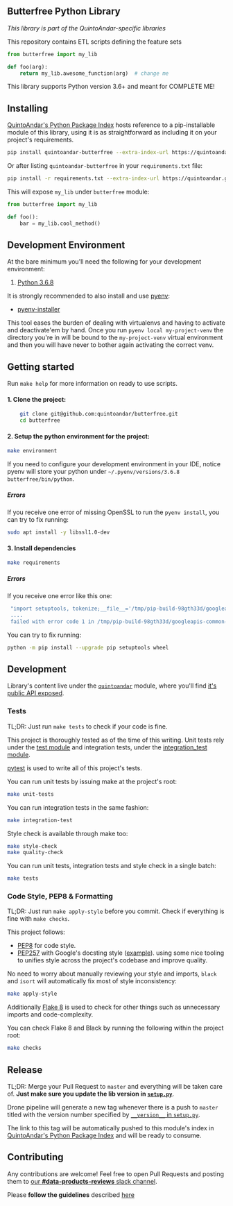 ## Butterfree Python Library

_This library is part of the QuintoAndar-specific libraries_

This repository contains ETL scripts defining the feature sets

```python
from butterfree import my_lib

def foo(arg):
    return my_lib.awesome_function(arg)  # change me
```

This library supports Python version 3.6+ and meant for COMPLETE ME!

## Installing

[QuintoAndar's Python Package Index](https://quintoandar.github.io/python-package-server/)
hosts reference to a pip-installable module of this library, using it is
as straightforward as including it on your project's requirements.

```bash
pip install quintoandar-butterfree --extra-index-url https://quintoandar.github.io/python-package-server/
```

Or after listing `quintoandar-butterfree` in your
`requirements.txt` file:

```bash
pip install -r requirements.txt --extra-index-url https://quintoandar.github.io/python-package-server/
```

This will expose `my_lib` under `butterfree` module:

```python
from butterfree import my_lib

def foo():
    bar = my_lib.cool_method()
```

## Development Environment

At the bare minimum you'll need the following for your development
environment:

1. [Python 3.6.8](http://www.python.org/)


It is strongly recommended to also install and use [pyenv](https://github.com/pyenv/pyenv):

 - [pyenv-installer](https://github.com/pyenv/pyenv-installer)

This tool eases the burden of dealing with virtualenvs and having to activate and
deactivate'em by hand. Once you run `pyenv local my-project-venv` the directory you're
in will be bound to the `my-project-venv` virtual environment and then you will have
never to bother again activating the correct venv.

## Getting started

Run `make help` for more information on ready to use scripts.

#### 1. Clone the project:

```bash
    git clone git@github.com:quintoandar/butterfree.git
    cd butterfree
```

#### 2. Setup the python environment for the project:

```bash
make environment
```

If you need to configure your development environment in your IDE, notice
pyenv will store your python under
`~/.pyenv/versions/3.6.8 butterfree/bin/python`.

##### Errors

If you receive one error of missing OpenSSL to run the `pyenv install`, you can try to fix running:

```bash
sudo apt install -y libssl1.0-dev
```

#### 3. Install dependencies

```bash
make requirements
```

##### Errors

If you receive one error like this one:
```bash
 "import setuptools, tokenize;__file__='/tmp/pip-build-98gth33d/googleapis-common-protos/setup.py';
 .... 
 failed with error code 1 in /tmp/pip-build-98gth33d/googleapis-common-protos/
```
 
You can try to fix running:

```bash
python -m pip install --upgrade pip setuptools wheel
```

## Development

Library's content live under the [`quintoandar`](https://github.com/quintoandar/butterfree/tree/master/quintoandar)
module, where you'll find [it's public API exposed](https://github.com/quintoandar/butterfree/tree/master/quintoandar/__init__.py).


### Tests

TL;DR: Just run `make tests` to check if your code is fine.

This project is thoroughly tested as of the time of this writing. Unit tests
rely under the [test module](https://github.com/quintoandar/butterfree/tree/master/tests/unit)
and integration tests, under the [integration_test module](https://github.com/quintoandar/butterfree/tree/master/tests/integration).

[pytest](https://docs.pytest.org/en/latest/)
is used to write all of this project's tests.

You can run unit tests by issuing make at the project's root:
```bash
make unit-tests
```

You can run
integration tests in the same fashion:
```bash
make integration-test
```

Style check is available through make too:
```bash
make style-check
make quality-check
```

You can run unit tests, integration tests and style check in a single batch:
```bash
make tests
```

### Code Style, PEP8 & Formatting

TL;DR: Just run `make apply-style` before you commit.
Check if everything is fine with `make checks`.

This project follows:
- [PEP8](https://www.python.org/dev/peps/pep-0008/) for code style.
- [PEP257](https://www.python.org/dev/peps/pep-0257/) with Google's docsting
style ([example](https://sphinxcontrib-napoleon.readthedocs.io/en/latest/example_google.html#example-google)).
using some nice tooling to unifies style across the project's codebase and
improve quality.

No need to worry about manually reviewing your style and imports,
`black` and `isort` will automatically fix most of style inconsistency:

```bash
make apply-style
```

Additionally [Flake 8](http://flake8.pycqa.org/en/latest/) is used to
check for other things such as unnecessary imports and code-complexity.

You can check Flake 8 and Black by running the following within the project root:

```bash
make checks
```

## Release

TL;DR: Merge your Pull Request to `master` and everything will be taken
care of. **Just make sure you update the lib version in [`setup.py`](https://github.com/quintoandar/butterfree/tree/master/setup.py)**.

Drone pipeline will generate a new tag whenever there is a push to
`master` titled with the version number specified by [`__version__` in
`setup.py`](https://github.com/quintoandar/butterfree/tree/master/setup.py).

The link to this tag will be automatically pushed to this module's index
in [QuintoAndar's Python Package Index](https://quintoandar.github.io/python-package-server/tree/master/quintoandar-butterfree/index.html)
and will be ready to consume.

## Contributing

Any contributions are welcome! Feel free to open Pull Requests and
posting them to [our
**#data-products-reviews** slack channel](https://quintoandar.slack.com/messages/data-products-reviews/).

Please **follow the guidelines** described [here](https://github.com/quintoandar/butterfree/tree/master/CONTRIBUTING.md)
